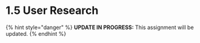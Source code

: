 # 1.5 User Research

{% hint style="danger" %}
**UPDATE IN PROGRESS:** This assignment will be updated.
{% endhint %}



